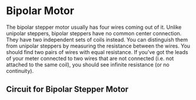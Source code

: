 # Bipolar Motor
The bipolar stepper motor usually has four wires coming out of it. Unlike unipolar steppers, bipolar steppers have no common center connection. They have two independent sets of coils instead. You can distinguish them from unipolar steppers by measuring the resistance between the wires. You should find two pairs of wires with equal resistance. If you’ve got the leads of your meter connected to two wires that are not connected (i.e. not attached to the same coil), you should see infinite resistance (or no continuity).
## Circuit for Bipolar Stepper Motor
